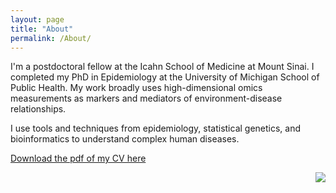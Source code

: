 ```yaml
---
layout: page
title: "About"
permalink: /About/
---
```


I'm a postdoctoral fellow at the Icahn School of Medicine at Mount Sinai. I completed my PhD in Epidemiology at the University of Michigan School of Public Health. My work broadly uses high-dimensional omics measurements as markers and mediators of environment-disease relationships.

I use tools and techniques from epidemiology, statistical genetics, and bioinformatics to understand complex human diseases. 

[Download the pdf of my CV here](https://freidablostein.com/Research/CV.pdf)

<img align="right" src="./blostein_freida.jpeg">
